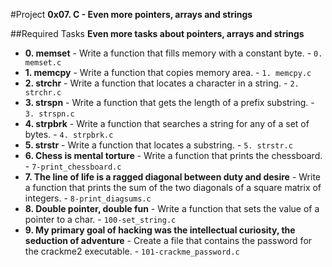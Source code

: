 #Project
**0x07. C - Even more pointers, arrays and strings**

##Required Tasks
**Even more tasks about pointers, arrays and strings**

* **0. memset** - Write a function that fills memory with a constant byte. - `0. memset.c`
* **1. memcpy** - Write a function that copies memory area.  - `1. memcpy.c`
* **2. strchr** - Write a function that locates a character in a string.  - `2. strchr.c`
* **3. strspn** - Write a function that gets the length of a prefix substring.  - `3. strspn.c`
* **4. strpbrk** - Write a function that searches a string for any of a set of bytes.  - `4. strpbrk.c`
* **5. strstr** - Write a function that locates a substring.  - `5. strstr.c`
* **6. Chess is mental torture** - Write a function that prints the chessboard. - `7-print_chessboard.c`
* **7. The line of life is a ragged diagonal between duty and desire** - Write a function that prints the sum of the two diagonals of a square matrix of integers. - `8-print_diagsums.c`
* **8. Double pointer, double fun** - Write a function that sets the value of a pointer to a char. - `100-set_string.c`
* **9. My primary goal of hacking was the intellectual curiosity, the seduction of adventure** - Create a file that contains the password for the crackme2 executable. - `101-crackme_password.c`
